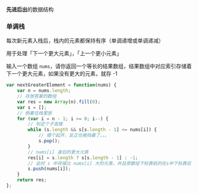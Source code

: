 **先进后出**的数据结构

### 单调栈

每次新元素入栈后，栈内的元素都保持有序（单调递增或单调递减）

用于处理「下一个更大元素」，「上一个更小元素」

输入一个数组 `nums`，请你返回一个等长的结果数组，结果数组中对应索引存储着下一个更大元素，如果没有更大的元素，就存 -1

```js
var nextGreaterElement = function(nums) {
    var n = nums.length;
    // 存放答案的数组
    var res = new Array(n).fill(0);
    var s = [];
    // 倒着往栈里放
    for (var i = n - 1; i >= 0; i--) {
        // 判定个子高矮
        while (s.length && s[s.length - 1] <= nums[i]) {
            // 矮个起开，反正也被挡着了。。。
            s.pop();
        }
        // nums[i] 身后的更大元素
        res[i] = s.length ? s[s.length - 1] : -1;
        // 此时 s 中存储比 nums[i] 大的元素，并且原数组下标靠前的在s中下标靠后
        s.push(nums[i]);
    }
    return res;
};
```

